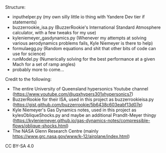 Structure:
- inputhelper.py (my own silly little io thing with Yandere Dev tier if statements)
- buzzerrookie_isa.py (BuzzerRookie's International Standard Atmosphere calculator, with a few tweaks for my use)
- kyleniemeyer_gasdynamics.py (Whenever my attempts at solving various aerodynamics problems fails, Kyle Niemeyer is there to help)
- formulaegg.py (Random equations and shit that other bits of code can use for science)
- runModel.py (Numerically solving for the best performance at a given Mach for a set of ramp angles)
- probably more to come...

Credit to the following:
- The entire University of Queensland hypersonics Youtube channel (https://www.youtube.com/@uqxhypers301xhypersonics7)
- BuzzerRookie for their ISA, used in this project as buzzerrookieisa.py (https://gist.github.com/buzzerrookie/5b6438c603eabf13d07e)
- Kyle Niemeyer's Gas Dynamics notes, used in this project as kylesObliqueShocks.py and maybe an additional Prandlt-Meyer thingy (https://kyleniemeyer.github.io/gas-dynamics-notes/compressible-flows/oblique-shocks.html)
- The NASA Glenn Research Centre (mainly https://www.grc.nasa.gov/www/k-12/airplane/index.html)

CC BY-SA 4.0
